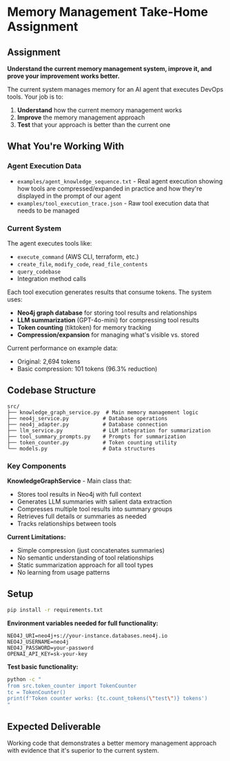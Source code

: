 # Memory Management Take-Home Assignment

## Assignment

**Understand the current memory management system, improve it, and prove your improvement works better.**

The current system manages memory for an AI agent that executes DevOps tools. Your job is to:

1. **Understand** how the current memory management works
2. **Improve** the memory management approach 
3. **Test** that your approach is better than the current one

## What You're Working With

### Agent Execution Data

- `examples/agent_knowledge_sequence.txt` - Real agent execution showing how tools are compressed/expanded in practice and how they're displayed in the prompt of our agent
- `examples/tool_execution_trace.json` - Raw tool execution data that needs to be managed

### Current System

The agent executes tools like:
- `execute_command` (AWS CLI, terraform, etc.)
- `create_file`, `modify_code`, `read_file_contents`  
- `query_codebase`
- Integration method calls

Each tool execution generates results that consume tokens. The system uses:
- **Neo4j graph database** for storing tool results and relationships
- **LLM summarization** (GPT-4o-mini) for compressing tool results
- **Token counting** (tiktoken) for memory tracking
- **Compression/expansion** for managing what's visible vs. stored

Current performance on example data:
- Original: 2,694 tokens
- Basic compression: 101 tokens (96.3% reduction)

## Codebase Structure

```
src/
├── knowledge_graph_service.py  # Main memory management logic
├── neo4j_service.py           # Database operations  
├── neo4j_adapter.py           # Database connection
├── llm_service.py             # LLM integration for summarization
├── tool_summary_prompts.py    # Prompts for summarization
├── token_counter.py           # Token counting utility
└── models.py                  # Data structures
```

### Key Components

**KnowledgeGraphService** - Main class that:
- Stores tool results in Neo4j with full context
- Generates LLM summaries with salient data extraction  
- Compresses multiple tool results into summary groups
- Retrieves full details or summaries as needed
- Tracks relationships between tools

**Current Limitations:**
- Simple compression (just concatenates summaries)
- No semantic understanding of tool relationships
- Static summarization approach for all tool types
- No learning from usage patterns

## Setup

```bash
pip install -r requirements.txt
```

**Environment variables needed for full functionality:**
```
NEO4J_URI=neo4j+s://your-instance.databases.neo4j.io
NEO4J_USERNAME=neo4j  
NEO4J_PASSWORD=your-password
OPENAI_API_KEY=sk-your-key
```

**Test basic functionality:**
```bash
python -c "
from src.token_counter import TokenCounter
tc = TokenCounter()
print(f'Token counter works: {tc.count_tokens(\"test\")} tokens')
"
```

## Expected Deliverable

Working code that demonstrates a better memory management approach with evidence that it's superior to the current system. 